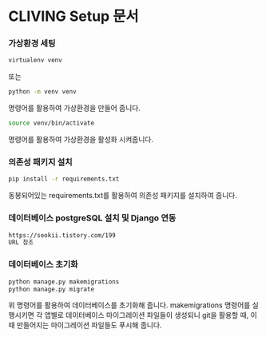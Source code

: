# CLIVING Setup 문서
### 가상환경 세팅
```bash
virtualenv venv
```
또는
```bash
python -m venv venv
```

명령어를 활용하여 가상환경을 만들어 줍니다.

```bash
source venv/bin/activate
```
명령어를 활용하여 가상환경을 활성화 시켜줍니다.

### 의존성 패키지 설치
```bash
pip install -r requirements.txt
```
동봉되어있는 requirements.txt를 활용하여 의존성 패키지를 설치하여 줍니다.

### 데이터베이스 postgreSQL 설치 및 Django 연동
```bash
https://seokii.tistory.com/199 
URL 참조
```

### 데이터베이스 초기화
```bash
python manage.py makemigrations
python manage.py migrate
```
위 명령어를 활용하여 데이터베이스를 초기화해 줍니다.
makemigrations 명령어를 실행시키면 각 앱별로 데이터베이스 마이그레이션 파일들이 생성되니 git을 활용할 때,
이때 만들어지는 마이그레이션 파일들도 푸시해 줍니다.

